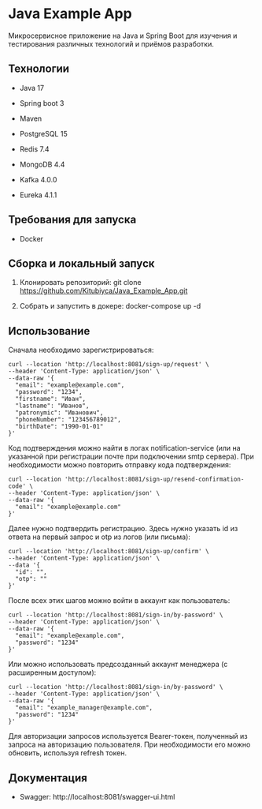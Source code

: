 # Java Example App

Микросервисное приложение на Java и Spring Boot для изучения и тестирования различных технологий и приёмов разработки.

## Технологии

 - Java 17
 - Spring boot 3
 - Maven

 - PostgreSQL 15
 - Redis 7.4
 - MongoDB 4.4

 - Kafka 4.0.0

 - Eureka 4.1.1

## Требования для запуска

 - Docker

## Сборка и локальный запуск

 1. Клонировать репозиторий:
    git clone https://github.com/Kitubiyca/Java_Example_App.git

 2. Собрать и запустить в докере:
    docker-compose up -d

## Использование

Сначала необходимо зарегистрироваться:

```
curl --location 'http://localhost:8081/sign-up/request' \
--header 'Content-Type: application/json' \
--data-raw '{
  "email": "example@example.com",
  "password": "1234",
  "firstname": "Иван",
  "lastname": "Иванов",
  "patronymic": "Иванович",
  "phoneNumber": "123456789012",
  "birthDate": "1990-01-01"
}'
```

Код подтверждения можно найти в логах notification-service (или на указанной при регистрации почте при подключении smtp сервера).
При необходимости можно повторить отправку кода подтверждения:

```
curl --location 'http://localhost:8081/sign-up/resend-confirmation-code' \
--header 'Content-Type: application/json' \
--data-raw '{
  "email": "example@example.com"
}'
```

Далее нужно подтвердить регистрацию. Здесь нужно указать id из ответа на первый запрос и otp из логов (или письма):
```
curl --location 'http://localhost:8081/sign-up/confirm' \
--header 'Content-Type: application/json' \
--data '{
  "id": "",
  "otp": ""
}'
```

После всех этих шагов можно войти в аккаунт как пользователь:
```
curl --location 'http://localhost:8081/sign-in/by-password' \
--header 'Content-Type: application/json' \
--data-raw '{
  "email": "example@example.com",
  "password": "1234"
}'
```

Или можно использовать предсозданный аккаунт менеджера (с расширенным доступом):
```
curl --location 'http://localhost:8081/sign-in/by-password' \
--header 'Content-Type: application/json' \
--data-raw '{
  "email": "example_manager@example.com",
  "password": "1234"
}'
```

Для авторизации запросов используется Bearer-токен, полученный из запроса на авторизацию пользователя. При необходимости его можно обновить, используя refresh токен.

## Документация

 - Swagger: http://localhost:8081/swagger-ui.html
